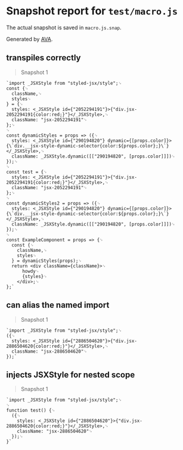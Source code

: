 # Snapshot report for `test/macro.js`

The actual snapshot is saved in `macro.js.snap`.

Generated by [AVA](https://avajs.dev).

## transpiles correctly

> Snapshot 1

    `import _JSXStyle from "styled-jsx/style";␊
    const {␊
      className,␊
      styles␊
    } = {␊
      styles: <_JSXStyle id={"2052294191"}>{"div.jsx-2052294191{color:red;}"}</_JSXStyle>,␊
      className: "jsx-2052294191"␊
    };␊
    ␊
    const dynamicStyles = props => ({␊
      styles: <_JSXStyle id={"290194820"} dynamic={[props.color]}>{\`div.__jsx-style-dynamic-selector{color:${props.color};}\`}</_JSXStyle>,␊
      className: _JSXStyle.dynamic([["290194820", [props.color]]])␊
    });␊
    ␊
    const test = {␊
      styles: <_JSXStyle id={"2052294191"}>{"div.jsx-2052294191{color:red;}"}</_JSXStyle>,␊
      className: "jsx-2052294191"␊
    };␊
    ␊
    const dynamicStyles2 = props => ({␊
      styles: <_JSXStyle id={"290194820"} dynamic={[props.color]}>{\`div.__jsx-style-dynamic-selector{color:${props.color};}\`}</_JSXStyle>,␊
      className: _JSXStyle.dynamic([["290194820", [props.color]]])␊
    });␊
    ␊
    const ExampleComponent = props => {␊
      const {␊
        className,␊
        styles␊
      } = dynamicStyles(props);␊
      return <div className={className}>␊
          howdy␊
          {styles}␊
        </div>;␊
    };`

## can alias the named import

> Snapshot 1

    `import _JSXStyle from "styled-jsx/style";␊
    ({␊
      styles: <_JSXStyle id={"2886504620"}>{"div.jsx-2886504620{color:red;}"}</_JSXStyle>,␊
      className: "jsx-2886504620"␊
    });`

## injects JSXStyle for nested scope

> Snapshot 1

    `import _JSXStyle from "styled-jsx/style";␊
    ␊
    function test() {␊
      ({␊
        styles: <_JSXStyle id={"2886504620"}>{"div.jsx-2886504620{color:red;}"}</_JSXStyle>,␊
        className: "jsx-2886504620"␊
      });␊
    }`
